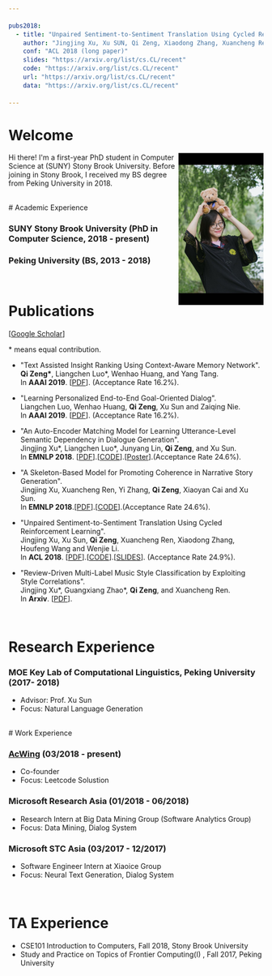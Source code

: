 ```yaml
---

pubs2018:   
  - title: "Unpaired Sentiment-to-Sentiment Translation Using Cycled Reinforcement Learning"
    author: "Jingjing Xu, Xu SUN, Qi Zeng, Xiaodong Zhang, Xuancheng Ren, Houfeng Wang and Wenjie Li"
    conf: "ACL 2018 (long paper)"
    slides: "https://arxiv.org/list/cs.CL/recent"
    code: "https://arxiv.org/list/cs.CL/recent"
    url: "https://arxiv.org/list/cs.CL/recent"
    data: "https://arxiv.org/list/cs.CL/recent"

---
```





# Welcome

<img src="/images/pku_graduation.jpeg" class="floatpic" align = "right" height="300">

Hi there! I'm a first-year PhD student in Computer Science at (SUNY) Stony Brook University. Before joining in Stony Brook, I received my BS degree from Peking University in 2018. 

<!--

My research interest is at the intersection of natural language processing and data analysis, especially on developing interpretable, scalable and predictive approaches to model human opinions and behavior from structured and unstructured data. 


-->


<br>
# Academic Experience


### SUNY Stony Brook University (PhD in Computer Science, 2018 - present) 

### Peking University (BS, 2013 - 2018)



<br>

# Publications


[[Google Scholar](https://scholar.google.com/citations?user=lOEEhwgAAAAJ&hl=zh-CN)]

\* means equal contribution.


- "Text Assisted Insight Ranking Using Context-Aware Memory Network". <br>
  **Qi Zeng\***, Liangchen Luo\*, Wenhao Huang, and Yang Tang. <br>
  In **AAAI 2019**. [[PDF](https://arxiv.org/pdf/1811.05563.pdf)]. (Acceptance Rate 16.2%).

- "Learning Personalized End-to-End Goal-Oriented Dialog". <br>
  Liangchen Luo, Wenhao Huang, **Qi Zeng**, Xu Sun and Zaiqing Nie. <br>
  In **AAAI 2019**. [[PDF](https://arxiv.org/pdf/1811.04604.pdf)]. (Acceptance Rate 16.2%).

- "An Auto-Encoder Matching Model for Learning Utterance-Level Semantic Dependency in Dialogue Generation". <br>
  Jingjing Xu\*, Liangchen Luo\*, Junyang Lin, **Qi Zeng**, and Xu Sun. <br>
  In **EMNLP 2018**. [[PDF](http://aclweb.org/anthology/D18-1075)].[[CODE](https://github.com/lancopku/AMM)].[[Poster](https://www.luolc.com/assets/research/Auto-Encoder-Matching/EMNLP18-AEM-poster.pdf)].(Acceptance Rate 24.6%).

- "A Skeleton-Based Model for Promoting Coherence in Narrative Story Generation". <br>
  Jingjing Xu, Xuancheng Ren, Yi Zhang, **Qi Zeng**, Xiaoyan Cai and Xu Sun. <br>
  In **EMNLP 2018**.[[PDF](http://aclweb.org/anthology/D18-1462)].[[CODE](https://github.com/lancopku/Skeleton-Based-Generation-Model)].(Acceptance Rate 24.6%).

- "Unpaired Sentiment-to-Sentiment Translation Using Cycled Reinforcement Learning". <br>
  Jingjing Xu, Xu Sun, **Qi Zeng**, Xuancheng Ren, Xiaodong Zhang, Houfeng Wang and Wenjie Li. <br>
  In **ACL 2018**. [[PDF](http://aclweb.org/anthology/P18-1090)].[[CODE](https://github.com/lancopku/Unpaired-Sentiment-Translation)].[[SLIDES](/files/ACL2018.pdf)]. (Acceptance Rate 24.9%).


- "Review-Driven Multi-Label Music Style Classification by Exploiting Style Correlations". <br>
  Jingjing Xu\*, Guangxiang Zhao\*, **Qi Zeng**, and Xuancheng Ren.<br>
  In **Arxiv**. [[PDF](https://arxiv.org/pdf/1808.07604.pdf)].







<!---
{% for pub in page.pubs2018 %}
{% unless pub.hidden %}
  - {% if pub.url %} [{{pub.title}}]({{pub.url}}).
    {% else %} {{pub.title}}.
    {% endif %}<br>
    {{pub.author}}.<br>
    {{pub.conf}}.<br>
    {% if pub.address %}{{pub.address}}.
    {% endif %}{% if pub.slides %}[Slides]({{pub.slides}}).
    {% endif %}{% if pub.data %}[Data]({{pub.data}}).
    {% endif %}{% if pub.code %}[Code]({{pub.code}}).
    {% endif %}
{% endunless %}
{% endfor %}
-->




<br>




# Research Experience

### MOE Key Lab of Computational Linguistics, Peking University (2017-  2018)
  - Advisor: Prof. Xu Sun
  - Focus: Natural Language Generation



<br>
# Work Experience

### [AcWing](http://acwing.com) (03/2018 - present)
  - Co-founder
  - Focus: Leetcode Solustion

### Microsoft Research Asia (01/2018 - 06/2018)
  - Research Intern at Big Data Mining Group (Software Analytics Group)
  - Focus: Data Mining, Dialog System


### Microsoft STC Asia (03/2017 - 12/2017)
  - Software Engineer Intern at Xiaoice Group
  - Focus: Neural Text Generation, Dialog System

[AcWing]: http://acwing.com


<br>

# TA Experience
  - CSE101 Introduction to Computers, Fall 2018, Stony Brook University
  - Study and Practice on Topics of Frontier Computing(I) , Fall 2017, Peking University

<br>
<br>
<br>
<br>
<br>
<br>

